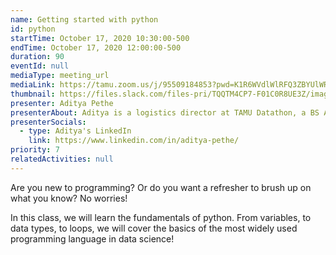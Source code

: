 ```yaml
---
name: Getting started with python
id: python
startTime: October 17, 2020 10:30:00-500
endTime: October 17, 2020 12:00:00-500
duration: 90
eventId: null
mediaType: meeting_url
mediaLink: https://tamu.zoom.us/j/95509184853?pwd=K1R6WVdlWlRFQ3ZBYUlWRjlFL3JOdz09
thumbnail: https://files.slack.com/files-pri/TQQTM4CP7-F01C0R8UE3Z/image.png
presenter: Aditya Pethe
presenterAbout: Aditya is a logistics director at TAMU Datathon, a BS Applied Mathematics and Computer Science, and has experience building predictive models in at Deephaven Data Labs
presenterSocials:
  - type: Aditya's LinkedIn
    link: https://www.linkedin.com/in/aditya-pethe/
priority: 7
relatedActivities: null
---
```


Are you new to programming? Or do you want a refresher to brush up on what you know? No worries!

In this class, we will learn the fundamentals of python. From variables, to data types, to loops, we will cover the basics of the most widely used programming language in data science!
